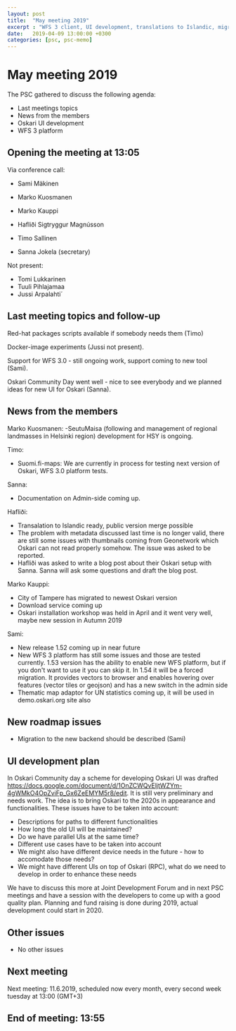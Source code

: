 ```yaml
---
layout: post
title:  "May meeting 2019"
excerpt : "WFS 3 client, UI development, translations to Islandic, migration for WFS platform"
date:   2019-04-09 13:00:00 +0300
categories: [psc, psc-memo]
---
```


# May meeting 2019

The PSC gathered to discuss the following agenda:

- Last meetings topics
- News from the members
- Oskari UI development
- WFS 3 platform

## Opening the meeting at 13:05

Via conference call:

- Sami Mäkinen
- Marko Kuosmanen
- Marko Kauppi
- Hafliði Sigtryggur Magnússon
- Timo Sallinen

- Sanna Jokela (secretary)

Not present:

- Tomi Lukkarinen
- Tuuli Pihlajamaa
- Jussi Arpalahti´

## Last meeting topics and follow-up

Red-hat packages scripts available if somebody needs them (Timo)

Docker-image experiments (Jussi not present).

Support for WFS 3.0 - still ongoing work, support coming to new tool (Sami).

Oskari Community Day went well - nice to see everybody and we planned ideas for new UI for Oskari (Sanna).

## News from the members

Marko Kuosmanen:
-SeutuMaisa (following and management of regional landmasses in Helsinki region) development for HSY is ongoing.

Timo: 
- Suomi.fi-maps: We are currently in process for testing next version of Oskari, WFS 3.0 platform tests.

Sanna:
- Documentation on Admin-side coming up.

Hafliði: 
- Transalation to Islandic ready, public version merge possible
- The problem with metadata discussed last time is no longer valid, there are still some issues with thumbnails coming from Geonetwork which Oskari can not read properly somehow. The issue was asked to be reported.
- Hafliði was asked to write a blog post about their Oskari setup with Sanna. Sanna will ask some questions and draft the blog post.

Marko Kauppi:
- City of Tampere has migrated to newest Oskari version
- Download service coming up
- Oskari installation workshop was held in April and it went very well, maybe new session in Autumn 2019

Sami: 
- New release 1.52 coming up in  near future
- New WFS 3 platform has still some issues and those are tested currently. 1.53 version has the ability to enable new WFS platform, but if you don't want to use it you can skip it. In 1.54 it will be  a forced migration. It provides vectors to browser and enables hovering over features (vector tiles or geojson) and has a new switch in the admin side
- Thematic map adaptor for UN statistics coming up, it will be used in demo.oskari.org site also

## New roadmap issues

- Migration to the new backend should be described (Sami)

## UI development plan

In Oskari Community day a scheme for developing Oskari UI was drafted https://docs.google.com/document/d/1OnZCWQvEljtWZYm-4gWMkO4OpZviFp_Gx6ZeEMYM5r8/edit. It is still very preliminary and needs work. The idea is to bring Oskari to the 2020s in appearance and functionalities. These issues have to be taken into account:

- Descriptions for paths to different functionalities
- How long the old UI will be maintained?
- Do we have parallel UIs at the same time?
- Different use cases have to be taken into account
- We might also have different device needs in the future - how to accomodate those needs?
- We might have different UIs on top of Oskari (RPC), what do we need to develop in order to enhance these needs

We have to discuss this more at Joint Development Forum and in next PSC meetings and have a session with the developers to come up with a good quality plan. Planning and fund raising is done during 2019, actual development could start in 2020. 

## Other issues

- No other issues

## Next meeting

Next meeting: 11.6.2019, scheduled now every month, every second week tuesday at 13:00 (GMT+3)

## End of meeting: 13:55

